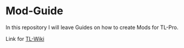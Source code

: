 # Mod-Guide
In this repository I will leave Guides on how to create Mods for TL-Pro.

Link for [TL-Wiki](https://github.com/TerLauncher/TL-Mods/wiki)
